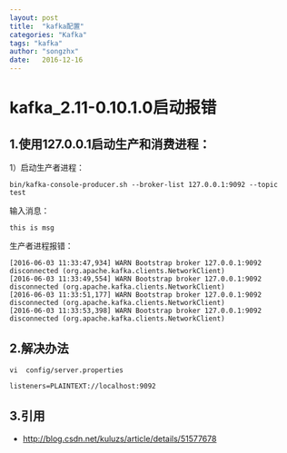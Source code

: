 ```yaml
---
layout: post
title:  "kafka配置"
categories: "Kafka"
tags: "kafka"
author: "songzhx"
date:   2016-12-16
---
```


# kafka_2.11-0.10.1.0启动报错

## 1.使用127.0.0.1启动生产和消费进程：

1）启动生产者进程：

```shell
bin/kafka-console-producer.sh --broker-list 127.0.0.1:9092 --topic test
```

输入消息：
```
this is msg
```
生产者进程报错：
```
[2016-06-03 11:33:47,934] WARN Bootstrap broker 127.0.0.1:9092 disconnected (org.apache.kafka.clients.NetworkClient)  
[2016-06-03 11:33:49,554] WARN Bootstrap broker 127.0.0.1:9092 disconnected (org.apache.kafka.clients.NetworkClient)  
[2016-06-03 11:33:51,177] WARN Bootstrap broker 127.0.0.1:9092 disconnected (org.apache.kafka.clients.NetworkClient)  
[2016-06-03 11:33:53,398] WARN Bootstrap broker 127.0.0.1:9092 disconnected (org.apache.kafka.clients.NetworkClient)  
```
## 2.解决办法

```shell
vi  config/server.properties

listeners=PLAINTEXT://localhost:9092  
```

## 3.引用

- http://blog.csdn.net/kuluzs/article/details/51577678

